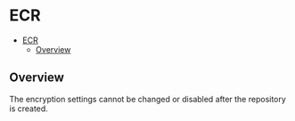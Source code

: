 # ECR

- [ECR](#ecr)
  - [Overview](#overview)

## Overview

The encryption settings cannot be changed or disabled after the repository is created.
